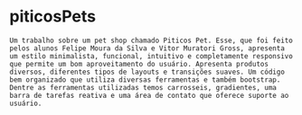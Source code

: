 # piticosPets
    Um trabalho sobre um pet shop chamado Piticos Pet. Esse, que foi feito pelos alunos Felipe Moura da Silva e Vitor Muratori Gross, apresenta um estilo minimalista, funcional, intuitivo e completamente responsivo que permite um bom aproveitamento do usuário. Apresenta produtos diversos, diferentes tipos de layouts e transições suaves. Um código bem organizado que utiliza diversas ferramentas e também bootstrap. Dentre as ferramentas utilizadas temos carrosseis, gradientes, uma barra de tarefas reativa e uma área de contato que oferece suporte ao usuário.
